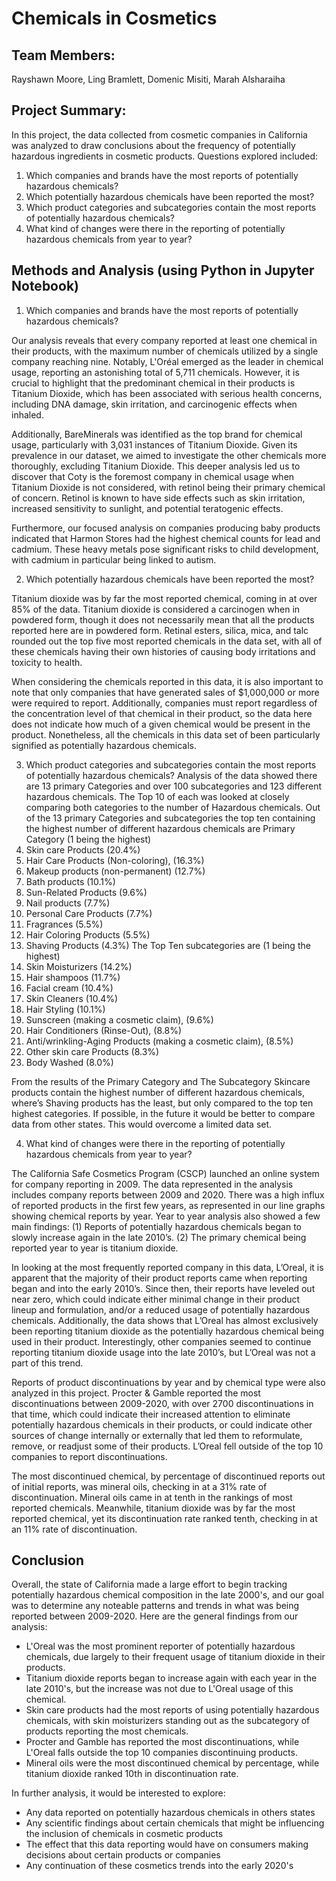 # Chemicals in Cosmetics

## Team Members:

Rayshawn Moore, Ling Bramlett, Domenic Misiti, Marah Alsharaiha

## Project Summary:
In this project, the data collected from cosmetic companies in California was analyzed to draw conclusions about the frequency of potentially hazardous ingredients in cosmetic products. Questions explored included:
1. Which companies and brands have the most reports of potentially hazardous chemicals?
2. Which potentially hazardous chemicals have been reported the most?
3. Which product categories and subcategories contain the most reports of potentially hazardous chemicals?
4. What kind of changes were there in the reporting of potentially hazardous chemicals from year to year?

## Methods and Analysis (using Python in Jupyter Notebook)
1. Which companies and brands have the most reports of potentially hazardous chemicals?

Our analysis reveals that every company reported at least one chemical in their products, 
with the maximum number of chemicals utilized by a single company reaching nine. Notably, 
L'Oréal emerged as the leader in chemical usage, reporting an astonishing total of 5,711 chemicals. However, 
it is crucial to highlight that the predominant chemical in their products is Titanium Dioxide, 
which has been associated with serious health concerns, including DNA damage, skin irritation, 
and carcinogenic effects when inhaled.

Additionally, BareMinerals was identified as the top brand for chemical usage, 
particularly with 3,031 instances of Titanium Dioxide. Given its prevalence in our dataset, 
we aimed to investigate the other chemicals more thoroughly, excluding Titanium Dioxide. 
This deeper analysis led us to discover that Coty is the foremost company in chemical usage when Titanium Dioxide 
is not considered, with retinol being their primary chemical of concern. Retinol is known to have side effects such 
as skin irritation, increased sensitivity to sunlight, and potential teratogenic effects.

Furthermore, our focused analysis on companies producing baby products indicated that Harmon Stores had the highest chemical counts for lead and cadmium.
These heavy metals pose significant risks to child development, with cadmium in particular being linked to autism.

2. Which potentially hazardous chemicals have been reported the most?

Titanium dioxide was by far the most reported chemical, coming in at over 85% of the data. Titanium dioxide is considered a carcinogen when in powdered form, though it does not necessarily mean that all the products reported here are in powdered form. Retinal esters, silica, mica, and talc rounded out the top five most reported chemicals in the data set, with all of these chemicals having their own histories of causing body irritations and toxicity to health. 

When considering the chemicals reported in this data, it is also important to note that only companies that have generated sales of $1,000,000 or more were required to report. Additionally, companies must report regardless of the concentration level of that chemical in their product, so the data here does not indicate how much of a given chemical would be present in the product. Nonetheless, all the chemicals in this data set of been particularly signified as potentially hazardous chemicals. 

3. Which product categories and subcategories contain the most reports of potentially hazardous chemicals?
Analysis of the data showed there are 13 primary Categories and over 100 subcategories and 123 different hazardous chemicals. The Top 10 of each was looked at closely comparing both categories to the number of Hazardous chemicals. Out of the 13 primary Categories and subcategories the top ten containing the highest number of different hazardous chemicals are
Primary Category (1 being the highest)
1.	Skin care Products (20.4%)
2.	Hair Care Products (Non-coloring), (16.3%)
3.	Makeup products (non-permanent) (12.7%)
4.	Bath products (10.1%)
5.	Sun-Related Products (9.6%)
6.	Nail products (7.7%)
7.	Personal Care Products (7.7%)
8.	Fragrances (5.5%)
9.	Hair Coloring Products (5.5%)
10.	Shaving Products (4.3%)
The Top Ten subcategories are (1 being the highest)
1.	Skin Moisturizers (14.2%)
2.	Hair shampoos (11.7%)
3.	Facial cream (10.4%)
4.	Skin Cleaners (10.4%)
5.	Hair Styling (10.1%)
6.	Sunscreen (making a cosmetic claim), (9.6%)
7.	Hair Conditioners (Rinse-Out), (8.8%)
8.	Anti/wrinkling-Aging Products (making a cosmetic claim), (8.5%)
9.	Other skin care Products (8.3%)
10.	Body Washed (8.0%)

From the results of the Primary Category and The Subcategory Skincare products contain the highest number of different hazardous chemicals, where’s Shaving products has the least, but only compared to the top ten highest categories. If possible, in the future it would be better to compare data from other states. This would overcome a limited data set.


4. What kind of changes were there in the reporting of potentially hazardous chemicals from year to year?

The California Safe Cosmetics Program (CSCP) launched an online system for company reporting in 2009. The data represented in the analysis includes company reports between 2009 and 2020. There was a high influx of reported products in the first few years, as represented in our line graphs showing chemical reports by year. Year to year analysis also showed a few main findings: (1) Reports of potentially hazardous chemicals began to slowly increase again in the late 2010’s. (2) The primary chemical being reported year to year is titanium dioxide.

In looking at the most frequently reported company in this data, L’Oreal, it is apparent that the majority of their product reports came when reporting began and into the early 2010’s. Since then, their reports have leveled out near zero, which could indicate either minimal change in their product lineup and formulation, and/or a reduced usage of potentially hazardous chemicals. Additionally, the data shows that L’Oreal has almost exclusively been reporting titanium dioxide as the potentially hazardous chemical being used in their product. Interestingly, other companies seemed to continue reporting titanium dioxide usage into the late 2010’s, but L’Oreal was not a part of this trend.

Reports of product discontinuations by year and by chemical type were also analyzed in this project. Procter & Gamble reported the most discontinuations between 2009-2020, with over 2700 discontinuations in that time, which could indicate their increased attention to eliminate potentially hazardous chemicals in their products, or could indicate other sources of change internally or externally that led them to reformulate, remove, or readjust some of their products. L’Oreal fell outside of the top 10 companies to report discontinuations.

The most discontinued chemical, by percentage of discontinued reports out of initial reports, was mineral oils, checking in at a 31% rate of discontinuation. Mineral oils came in at tenth in the rankings of most reported chemicals. Meanwhile, titanium dioxide was by far the most reported chemical, yet its discontinuation rate ranked tenth, checking in at an 11% rate of discontinuation.

## Conclusion

Overall, the state of California made a large effort to begin tracking potentially hazardous chemical composition in the late 2000's, and our goal was to determine any noteable patterns and trends in what was being reported between 2009-2020. Here are the general findings from our analysis:
- L'Oreal was the most prominent reporter of potentially hazardous chemicals, due largely to their frequent usage of titanium dioxide in their products.
- Titanium dioxide reports began to increase again with each year in the late 2010's, but the increase was not due to L'Oreal usage of this chemical.
- Skin care products had the most reports of using potentially hazardous chemicals, with skin moisturizers standing out as the subcategory of products reporting the most chemicals.
- Procter and Gamble has reported the most discontinuations, while L'Oreal falls outside the top 10 companies discontinuing products.
- Mineral oils were the most discontinued chemical by percentage, while titanium dioxide ranked 10th in discontinuation rate.

In further analysis, it would be interested to explore:
- Any data reported on potentially hazardous chemicals in others states
- Any scientific findings about certain chemicals that might be influencing the inclusion of chemicals in cosmetic products
- The effect that this data reporting would have on consumers making decisions about certain products or companies
- Any continuation of these cosmetics trends into the early 2020's
